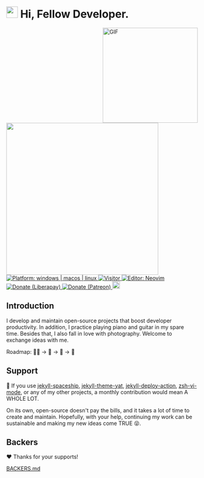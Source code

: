 <h1><img src="https://emojis.slackmojis.com/emojis/images/1531849430/4246/blob-sunglasses.gif?1531849430" width="30"/> Hi, Fellow Developer.</h1>

<img align="right" height="250" alt="GIF" src="https://i.pinimg.com/originals/cd/59/d6/cd59d626dc86397fe45080e6e9c7027d.gif" />

<img width="400" src="https://github-readme-stats.vercel.app/api?username=jeffreytse&show_icons=true&hide_border=true">

<a href="https://github.com/jeffreytse">
<img src="https://img.shields.io/badge/platform-windows%20%7C%20macos%20%7C%20linux-blue"
alt="Platform: windows | macos | linux" />
<a/>

<a href="https://github.com/jeffreytse">
<img src="https://visitor-badge.glitch.me/badge?page_id=jeffreytse.visitor-badge"
alt="Visitor" />
<a/>

<a href="https://neovim.io/">
<img src="https://img.shields.io/badge/%F0%9F%94%A7editor-neovim-blue" alt="Editor: Neovim">
<a/>

<a href="https://liberapay.com/jeffreytse">
<img src="http://img.shields.io/liberapay/goal/jeffreytse.svg?logo=liberapay"
alt="Donate (Liberapay)" />
</a>

<a href="https://patreon.com/jeffreytse">
<img src="https://img.shields.io/badge/support-patreon-F96854.svg?style=flat-square"
alt="Donate (Patreon)" />
</a>

<a href="https://ko-fi.com/jeffreytse">
<img height="20" src="https://www.ko-fi.com/img/githubbutton_sm.svg"
alt="Donate (Ko-fi)" />
</a>

<h2>Introduction</h2>

I develop and maintain open-source projects that boost developer productivity.
In addition, I practice playing piano and guitar in my spare time. Besides
that, I also fall in love with photography. Welcome to exchange ideas with me.

Roadmap: 👨‍💻 -> 🎸 -> 🎹 -> 📸

<h2>Support</h2>

🙏 If you use [jekyll-spaceship](https://github.com/jeffreytse/jekyll-spaceship),
[jekyll-theme-yat](https://github.com/jeffreytse/jekyll-theme-yat),
[jekyll-deploy-action](https://github.com/jeffreytse/jekyll-deploy-action),
[zsh-vi-mode](https://github.com/jeffreytse/zsh-vi-mode),
or any of my other projects, a monthly contribution would mean A WHOLE LOT.

On its own, open-source doesn't pay the bills, and it takes a lot of time to
create and maintain. Hopefully, with your help, continuing my work can be
sustainable and making my new ideas come TRUE 😝.

<h2>Backers</h2>

❤️  Thanks for your supports!

[BACKERS.md](https://github.com/jeffreytse/jeffreytse/blob/master/BACKERS.md)

<!--
**jeffreytse/jeffreytse** is a ✨ _special_ ✨ repository because its `README.md` (this file) appears on your GitHub profile.

Here are some ideas to get you started:

- 🔭 I’m currently working on ...
- 🌱 I’m currently learning ...
- 👯 I’m looking to collaborate on ...
- 🤔 I’m looking for help with ...
- 💬 Ask me about ...
- 📫 How to reach me: ...
- 😄 Pronouns: ...
- ⚡ Fun fact: ...
-->
